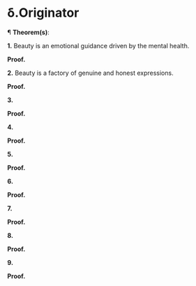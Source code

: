 # δ.Originator


¶ <b>Theorem(s)</b>:

<b>1.</b> Beauty is an emotional guidance driven by the mental health.

<b>Proof.</b> 

<b>2.</b> Beauty is a factory of genuine and honest expressions.

<b>Proof.</b> 

<b>3.</b>

<b>Proof.</b> 

<b>4.</b>

<b>Proof.</b> 

<b>5.</b>

<b>Proof.</b> 

<b>6.</b>

<b>Proof.</b> 

<b>7.</b>

<b>Proof.</b> 

<b>8.</b>

<b>Proof.</b> 

<b>9.</b>

<b>Proof.</b> 
